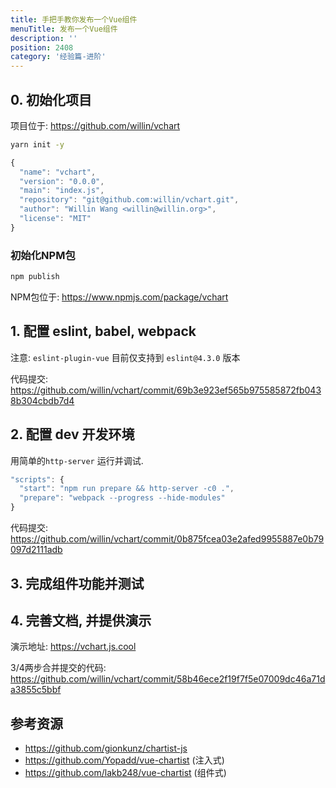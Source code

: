 ```yaml
---
title: 手把手教你发布一个Vue组件
menuTitle: 发布一个Vue组件
description: ''
position: 2408
category: '经验篇-进阶'
---
```


## 0. 初始化项目

项目位于: <https://github.com/willin/vchart>

```bash
yarn init -y
```

```js
{
  "name": "vchart",
  "version": "0.0.0",
  "main": "index.js",
  "repository": "git@github.com:willin/vchart.git",
  "author": "Willin Wang <willin@willin.org>",
  "license": "MIT"
}
```
### 初始化NPM包

```bash
npm publish
```

NPM包位于: https://www.npmjs.com/package/vchart

## 1. 配置 eslint, babel, webpack

注意: `eslint-plugin-vue` 目前仅支持到 `eslint@4.3.0` 版本

代码提交: https://github.com/willin/vchart/commit/69b3e923ef565b975585872fb0438b304cbdb7d4

## 2. 配置 dev 开发环境

用简单的`http-server` 运行并调试.

```js
"scripts": {
  "start": "npm run prepare && http-server -c0 .",
  "prepare": "webpack --progress --hide-modules"
}
```

代码提交: https://github.com/willin/vchart/commit/0b875fcea03e2afed9955887e0b79097d2111adb

## 3. 完成组件功能并测试

## 4. 完善文档, 并提供演示

演示地址: https://vchart.js.cool

3/4两步合并提交的代码: https://github.com/willin/vchart/commit/58b46ece2f19f7f5e07009dc46a71da3855c5bbf

## 参考资源

- https://github.com/gionkunz/chartist-js
- https://github.com/Yopadd/vue-chartist (注入式)
- https://github.com/lakb248/vue-chartist (组件式)
